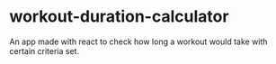 # workout-duration-calculator
 An app made with react to check how long a workout would take with certain criteria set.
